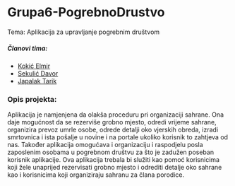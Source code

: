 # Grupa6-PogrebnoDrustvo
Tema: Aplikacija za upravljanje pogrebnim društvom

##### Članovi tima:
- [Kokić Elmir](https://github.com/ekokic98)
- [Sekulić Davor](https://github.com/dsekulic1)
- [Japalak Tarik](https://github.com/tjapalak1)

### Opis projekta:
Aplikacija je namjenjena da olakša proceduru pri organizaciji sahrane. Ona daje mogućnost da se rezerviše grobno mjesto, odredi vrijeme sahrane, organizira prevoz umrle osobe, odrede detalji oko vjerskih obreda, izradi smrtovnica i ista pošalje u novine i na portale ukoliko korisnik to zahtjeva od nas.
Također aplikacija omogućava i organizaciju i raspodjelu posla zaposlenim osobama u pogrebnom društvu za što je zadužen poseban korisnik aplikacije. 
Ova aplikacija trebala bi služiti kao pomoć korisnicima koji žele unaprijed rezervisati grobno mjesto i odrediti detalje oko sahrane kao i korisnicima koji organiziraju sahranu za člana porodice.
